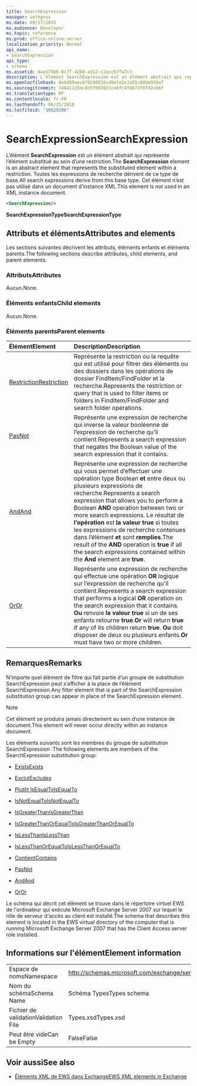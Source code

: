 ```yaml
---
title: SearchExpression
manager: sethgros
ms.date: 09/17/2015
ms.audience: Developer
ms.topic: reference
ms.prod: office-online-server
localization_priority: Normal
api_name:
- SearchExpression
api_type:
- schema
ms.assetid: daa179b6-8c7f-4268-a312-c2acc67fa7c3
description: L’élément SearchExpression est un élément abstrait qui représente l’élément substitué au sein d’une restriction. Toutes les expressions de recherche dérivent de ce type de base. Cet élément n’est pas utilisé dans un document d’instance XML.
ms.openlocfilehash: 8e0d09aec079280816cd9dfe2c1a55c88bb959a7
ms.sourcegitcommit: 34041125dc8c5f993b21cebfc4f8b72f0fd2cb6f
ms.translationtype: MT
ms.contentlocale: fr-FR
ms.lasthandoff: 06/25/2018
ms.locfileid: "19829286"
---
```

# <a name="searchexpression"></a><span data-ttu-id="97e65-105">SearchExpression</span><span class="sxs-lookup"><span data-stu-id="97e65-105">SearchExpression</span></span>

<span data-ttu-id="97e65-106">L’élément **SearchExpression** est un élément abstrait qui représente l’élément substitué au sein d’une restriction.</span><span class="sxs-lookup"><span data-stu-id="97e65-106">The **SearchExpression** element is an abstract element that represents the substituted element within a restriction.</span></span> <span data-ttu-id="97e65-107">Toutes les expressions de recherche dérivent de ce type de base.</span><span class="sxs-lookup"><span data-stu-id="97e65-107">All search expressions derive from this base type.</span></span> <span data-ttu-id="97e65-108">Cet élément n’est pas utilisé dans un document d’instance XML.</span><span class="sxs-lookup"><span data-stu-id="97e65-108">This element is not used in an XML instance document.</span></span> 
  
```xml
<SearchExpression/>
```

 <span data-ttu-id="97e65-109">**SearchExpressionType**</span><span class="sxs-lookup"><span data-stu-id="97e65-109">**SearchExpressionType**</span></span>
## <a name="attributes-and-elements"></a><span data-ttu-id="97e65-110">Attributs et éléments</span><span class="sxs-lookup"><span data-stu-id="97e65-110">Attributes and elements</span></span>

<span data-ttu-id="97e65-111">Les sections suivantes décrivent les attributs, éléments enfants et éléments parents.</span><span class="sxs-lookup"><span data-stu-id="97e65-111">The following sections describe attributes, child elements, and parent elements.</span></span>
  
### <a name="attributes"></a><span data-ttu-id="97e65-112">Attributs</span><span class="sxs-lookup"><span data-stu-id="97e65-112">Attributes</span></span>

<span data-ttu-id="97e65-113">Aucun.</span><span class="sxs-lookup"><span data-stu-id="97e65-113">None.</span></span>
  
### <a name="child-elements"></a><span data-ttu-id="97e65-114">Éléments enfants</span><span class="sxs-lookup"><span data-stu-id="97e65-114">Child elements</span></span>

<span data-ttu-id="97e65-115">Aucun.</span><span class="sxs-lookup"><span data-stu-id="97e65-115">None.</span></span>
  
### <a name="parent-elements"></a><span data-ttu-id="97e65-116">Éléments parents</span><span class="sxs-lookup"><span data-stu-id="97e65-116">Parent elements</span></span>

|<span data-ttu-id="97e65-117">**Élément**</span><span class="sxs-lookup"><span data-stu-id="97e65-117">**Element**</span></span>|<span data-ttu-id="97e65-118">**Description**</span><span class="sxs-lookup"><span data-stu-id="97e65-118">**Description**</span></span>|
|:-----|:-----|
|[<span data-ttu-id="97e65-119">Restriction</span><span class="sxs-lookup"><span data-stu-id="97e65-119">Restriction</span></span>](restriction.md) <br/> |<span data-ttu-id="97e65-120">Représente la restriction ou la requête qui est utilisé pour filtrer des éléments ou des dossiers dans les opérations de dossier FindItem/FindFolder et la recherche.</span><span class="sxs-lookup"><span data-stu-id="97e65-120">Represents the restriction or query that is used to filter items or folders in FindItem/FindFolder and search folder operations.</span></span>  <br/> |
|[<span data-ttu-id="97e65-121">Pas</span><span class="sxs-lookup"><span data-stu-id="97e65-121">Not</span></span>](not.md) <br/> |<span data-ttu-id="97e65-122">Représente une expression de recherche qui inverse la valeur booléenne de l’expression de recherche qu’il contient.</span><span class="sxs-lookup"><span data-stu-id="97e65-122">Represents a search expression that negates the Boolean value of the search expression that it contains.</span></span>  <br/> |
|[<span data-ttu-id="97e65-123">And</span><span class="sxs-lookup"><span data-stu-id="97e65-123">And</span></span>](and.md) <br/> |<span data-ttu-id="97e65-124">Représente une expression de recherche qui vous permet d’effectuer une opération type Boolean **et** entre deux ou plusieurs expressions de recherche.</span><span class="sxs-lookup"><span data-stu-id="97e65-124">Represents a search expression that allows you to perform a Boolean **AND** operation between two or more search expressions.</span></span> <span data-ttu-id="97e65-125">Le résultat de **l’opération** est **la valeur true** si toutes les expressions de recherche contenues dans l’élément **et** sont **remplies**.</span><span class="sxs-lookup"><span data-stu-id="97e65-125">The result of the **AND** operation is **true** if all the search expressions contained within the **And** element are **true**.</span></span>  <br/> |
|[<span data-ttu-id="97e65-126">Or</span><span class="sxs-lookup"><span data-stu-id="97e65-126">Or</span></span>](or.md) <br/> |<span data-ttu-id="97e65-127">Représente une expression de recherche qui effectue une opération **OR** logique sur l’expression de recherche qu’il contient.</span><span class="sxs-lookup"><span data-stu-id="97e65-127">Represents a search expression that performs a logical **OR** operation on the search expression that it contains.</span></span> <span data-ttu-id="97e65-128">**Ou** renvoie **la valeur true** si un de ses enfants retourne **true**.</span><span class="sxs-lookup"><span data-stu-id="97e65-128">**Or** will return **true** if any of its children return **true**.</span></span> <span data-ttu-id="97e65-129">**Ou** doit disposer de deux ou plusieurs enfants.</span><span class="sxs-lookup"><span data-stu-id="97e65-129">**Or** must have two or more children.</span></span>  <br/> |
   
## <a name="remarks"></a><span data-ttu-id="97e65-130">Remarques</span><span class="sxs-lookup"><span data-stu-id="97e65-130">Remarks</span></span>

<span data-ttu-id="97e65-131">N’importe quel élément de filtre qui fait partie d’un groupe de substitution SearchExpression peut s’afficher à la place de l’élément SearchExpression.</span><span class="sxs-lookup"><span data-stu-id="97e65-131">Any filter element that is part of the SearchExpression substitution group can appear in place of the SearchExpression element.</span></span>
  
> [!NOTE]
> <span data-ttu-id="97e65-132">Cet élément se produira jamais directement au sein d’une instance de document.</span><span class="sxs-lookup"><span data-stu-id="97e65-132">This element will never occur directly within an instance document.</span></span> 
  
<span data-ttu-id="97e65-133">Les éléments suivants sont les membres du groupe de substitution SearchExpression :</span><span class="sxs-lookup"><span data-stu-id="97e65-133">The following elements are members of the SearchExpression substitution group:</span></span>
  
- [<span data-ttu-id="97e65-134">Exists</span><span class="sxs-lookup"><span data-stu-id="97e65-134">Exists</span></span>](exists.md)
    
- [<span data-ttu-id="97e65-135">Exclut</span><span class="sxs-lookup"><span data-stu-id="97e65-135">Excludes</span></span>](excludes.md)
    
- [<span data-ttu-id="97e65-136">Plutôt IsEqualTo</span><span class="sxs-lookup"><span data-stu-id="97e65-136">IsEqualTo</span></span>](isequalto.md)
    
- [<span data-ttu-id="97e65-137">IsNotEqualTo</span><span class="sxs-lookup"><span data-stu-id="97e65-137">IsNotEqualTo</span></span>](isnotequalto.md)
    
- [<span data-ttu-id="97e65-138">IsGreaterThan</span><span class="sxs-lookup"><span data-stu-id="97e65-138">IsGreaterThan</span></span>](isgreaterthan.md)
    
- [<span data-ttu-id="97e65-139">IsGreaterThanOrEqualTo</span><span class="sxs-lookup"><span data-stu-id="97e65-139">IsGreaterThanOrEqualTo</span></span>](isgreaterthanorequalto.md)
    
- [<span data-ttu-id="97e65-140">IsLessThan</span><span class="sxs-lookup"><span data-stu-id="97e65-140">IsLessThan</span></span>](islessthan.md)
    
- [<span data-ttu-id="97e65-141">IsLessThanOrEqualTo</span><span class="sxs-lookup"><span data-stu-id="97e65-141">IsLessThanOrEqualTo</span></span>](islessthanorequalto.md)
    
- [<span data-ttu-id="97e65-142">Contient</span><span class="sxs-lookup"><span data-stu-id="97e65-142">Contains</span></span>](contains.md)
    
- [<span data-ttu-id="97e65-143">Pas</span><span class="sxs-lookup"><span data-stu-id="97e65-143">Not</span></span>](not.md)
    
- [<span data-ttu-id="97e65-144">And</span><span class="sxs-lookup"><span data-stu-id="97e65-144">And</span></span>](and.md)
    
- [<span data-ttu-id="97e65-145">Or</span><span class="sxs-lookup"><span data-stu-id="97e65-145">Or</span></span>](or.md)
    
<span data-ttu-id="97e65-146">Le schéma qui décrit cet élément se trouve dans le répertoire virtuel EWS de l'ordinateur qui exécute Microsoft Exchange Server 2007 sur lequel le rôle de serveur d'accès au client est installé.</span><span class="sxs-lookup"><span data-stu-id="97e65-146">The schema that describes this element is located in the EWS virtual directory of the computer that is running Microsoft Exchange Server 2007 that has the Client Access server role installed.</span></span>
  
## <a name="element-information"></a><span data-ttu-id="97e65-147">Informations sur l'élément</span><span class="sxs-lookup"><span data-stu-id="97e65-147">Element information</span></span>

|||
|:-----|:-----|
|<span data-ttu-id="97e65-148">Espace de noms</span><span class="sxs-lookup"><span data-stu-id="97e65-148">Namespace</span></span>  <br/> |http://schemas.microsoft.com/exchange/services/2006/types  <br/> |
|<span data-ttu-id="97e65-149">Nom du schéma</span><span class="sxs-lookup"><span data-stu-id="97e65-149">Schema Name</span></span>  <br/> |<span data-ttu-id="97e65-150">Schéma Types</span><span class="sxs-lookup"><span data-stu-id="97e65-150">Types schema</span></span>  <br/> |
|<span data-ttu-id="97e65-151">Fichier de validation</span><span class="sxs-lookup"><span data-stu-id="97e65-151">Validation File</span></span>  <br/> |<span data-ttu-id="97e65-152">Types.xsd</span><span class="sxs-lookup"><span data-stu-id="97e65-152">Types.xsd</span></span>  <br/> |
|<span data-ttu-id="97e65-153">Peut être vide</span><span class="sxs-lookup"><span data-stu-id="97e65-153">Can be Empty</span></span>  <br/> |<span data-ttu-id="97e65-154">False</span><span class="sxs-lookup"><span data-stu-id="97e65-154">False</span></span>  <br/> |
   
## <a name="see-also"></a><span data-ttu-id="97e65-155">Voir aussi</span><span class="sxs-lookup"><span data-stu-id="97e65-155">See also</span></span>



- [<span data-ttu-id="97e65-156">Éléments XML de EWS dans Exchange</span><span class="sxs-lookup"><span data-stu-id="97e65-156">EWS XML elements in Exchange</span></span>](ews-xml-elements-in-exchange.md)

